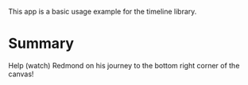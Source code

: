 This app is a basic usage example for the timeline library.

# Summary

Help (watch) Redmond on his journey to the bottom right corner of the canvas!
